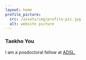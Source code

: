 ```yaml
---
layout: home
profile_picture:
  src: /assets/img/profile-pic.jpg
  alt: website picture
---
```


<h3> Taekho You </h3>
<p>
  I am a posdoctoral fellow at <a href="http://adsl.ssu.ac.kr">ADSL</a>, <a href='http://aix.ssu.ac.kr>School of AI Convergence</a> in <a href="http://ssu.ac.kr>Soongsil University</a>, Republic of Korea. I am interested in a broad range of academic and social phenomena. Now I am trying to answer how the academic system is organized, how the researchers grow up and survive in academia, and how do we use these understandings to make decision  making. To do this, I use methodologies in complex system, network science, and machine learning.
</p>
<p>
  Main Research Interest: Complex System, Computational Social Science, Science of Science, and its applications.
</p>
<p>
  Main Methodology:  Network analysis, Game theory, Natural language processing, etc.
</p>
<hr>
